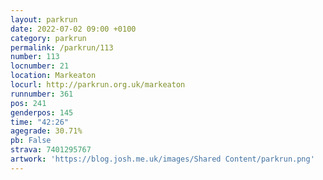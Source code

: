 ```yaml
---
layout: parkrun
date: 2022-07-02 09:00 +0100
category: parkrun
permalink: /parkrun/113
number: 113
locnumber: 21
location: Markeaton
locurl: http://parkrun.org.uk/markeaton
runnumber: 361
pos: 241
genderpos: 145
time: "42:26"
agegrade: 30.71%
pb: False
strava: 7401295767
artwork: 'https://blog.josh.me.uk/images/Shared Content/parkrun.png'
---
```

